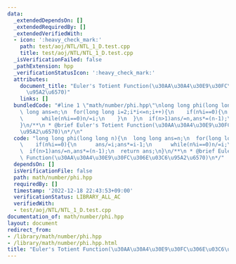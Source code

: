 ```yaml
---
data:
  _extendedDependsOn: []
  _extendedRequiredBy: []
  _extendedVerifiedWith:
  - icon: ':heavy_check_mark:'
    path: test/aoj/NTL/NTL_1_D.test.cpp
    title: test/aoj/NTL/NTL_1_D.test.cpp
  _isVerificationFailed: false
  _pathExtension: hpp
  _verificationStatusIcon: ':heavy_check_mark:'
  attributes:
    document_title: "Euler's Totient Function(\u30AA\u30A4\u30E9\u30FC\u306E\u03C6\
      \u95A2\u6570)"
    links: []
  bundledCode: "#line 1 \"math/number/phi.hpp\"\nlong long phi(long long n){\n  long\
    \ long ans=n;\n  for(long long i=2;i*i<=n;i++){\n    if(n%i==0){\n      ans/=i;ans*=i-1;\n\
    \      while(n%i==0)n/=i;\n    }\n  }\n  if(n>1)ans/=n,ans*=(n-1);\n  return ans;\n\
    }\n/**\n * @brief Euler's Totient Function(\u30AA\u30A4\u30E9\u30FC\u306E\u03C6\
    \u95A2\u6570)\n*/\n"
  code: "long long phi(long long n){\n  long long ans=n;\n  for(long long i=2;i*i<=n;i++){\n\
    \    if(n%i==0){\n      ans/=i;ans*=i-1;\n      while(n%i==0)n/=i;\n    }\n  }\n\
    \  if(n>1)ans/=n,ans*=(n-1);\n  return ans;\n}\n/**\n * @brief Euler's Totient\
    \ Function(\u30AA\u30A4\u30E9\u30FC\u306E\u03C6\u95A2\u6570)\n*/"
  dependsOn: []
  isVerificationFile: false
  path: math/number/phi.hpp
  requiredBy: []
  timestamp: '2022-12-18 22:43:53+09:00'
  verificationStatus: LIBRARY_ALL_AC
  verifiedWith:
  - test/aoj/NTL/NTL_1_D.test.cpp
documentation_of: math/number/phi.hpp
layout: document
redirect_from:
- /library/math/number/phi.hpp
- /library/math/number/phi.hpp.html
title: "Euler's Totient Function(\u30AA\u30A4\u30E9\u30FC\u306E\u03C6\u95A2\u6570)"
---
```

